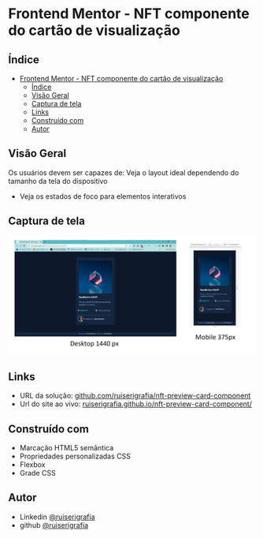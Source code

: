 # Frontend Mentor - NFT componente do cartão de visualização

## Índice

- [Frontend Mentor - NFT componente do cartão de visualização](#frontend-mentor---nft-componente-do-cartão-de-visualização)
  - [Índice](#índice)
  - [Visão Geral](#visão-geral)
  - [Captura de tela](#captura-de-tela)
  - [Links](#links)
  - [Construído com](#construído-com)
  - [Autor](#autor)

## Visão Geral

Os usuários devem ser capazes de:
Veja o layout ideal dependendo do tamanho da tela do dispositivo

- Veja os estados de foco para elementos interativos

## Captura de tela

![captura de tela](./screenshots/screenshots.png)

## Links

- URL da solução: [github.com/ruiserigrafia/nft-preview-card-component](https://github.com/ruiserigrafia/nft-preview-card-component)
- Url do site ao vivo: [ruiserigrafia.github.io/nft-preview-card-component/](https://ruiserigrafia.github.io/nft-preview-card-component/)

## Construído com

- Marcação HTML5 semântica
- Propriedades personalizadas CSS
- Flexbox
- Grade CSS

## Autor

- Linkedin [@ruiserigrafia](https://www.linkedin.com/in/ruiserigrafia/)
- github [@ruiserigrafia](https://github.com/ruiserigrafia/)

